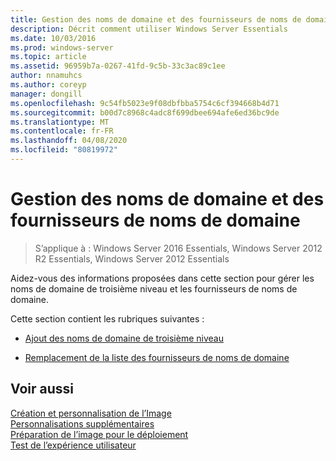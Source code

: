 ```yaml
---
title: Gestion des noms de domaine et des fournisseurs de noms de domaine
description: Décrit comment utiliser Windows Server Essentials
ms.date: 10/03/2016
ms.prod: windows-server
ms.topic: article
ms.assetid: 96959b7a-0267-41fd-9c5b-33c3ac89c1ee
author: nnamuhcs
ms.author: coreyp
manager: dongill
ms.openlocfilehash: 9c54fb5023e9f08dbfbba5754c6cf394668b4d71
ms.sourcegitcommit: b00d7c8968c4adc8f699dbee694afe6ed36bc9de
ms.translationtype: MT
ms.contentlocale: fr-FR
ms.lasthandoff: 04/08/2020
ms.locfileid: "80819972"
---
```

# <a name="manage-domain-names-and-domain-name-providers"></a>Gestion des noms de domaine et des fournisseurs de noms de domaine

>S’applique à : Windows Server 2016 Essentials, Windows Server 2012 R2 Essentials, Windows Server 2012 Essentials

Aidez-vous des informations proposées dans cette section pour gérer les noms de domaine de troisième niveau et les fournisseurs de noms de domaine.  
  
 Cette section contient les rubriques suivantes :  
  
-   [Ajout des noms de domaine de troisième niveau](Add-Third-Level-Domain-Names.md)  
  
-   [Remplacement de la liste des fournisseurs de noms de domaine](Replace-the-List-of-Domain-Name-Providers.md)  
  
## <a name="see-also"></a>Voir aussi  
 [Création et personnalisation de l’Image](Creating-and-Customizing-the-Image.md)   
 [Personnalisations supplémentaires](Additional-Customizations.md)   
 [Préparation de l’image pour le déploiement](Preparing-the-Image-for-Deployment.md)   
 [Test de l’expérience utilisateur](Testing-the-Customer-Experience.md)